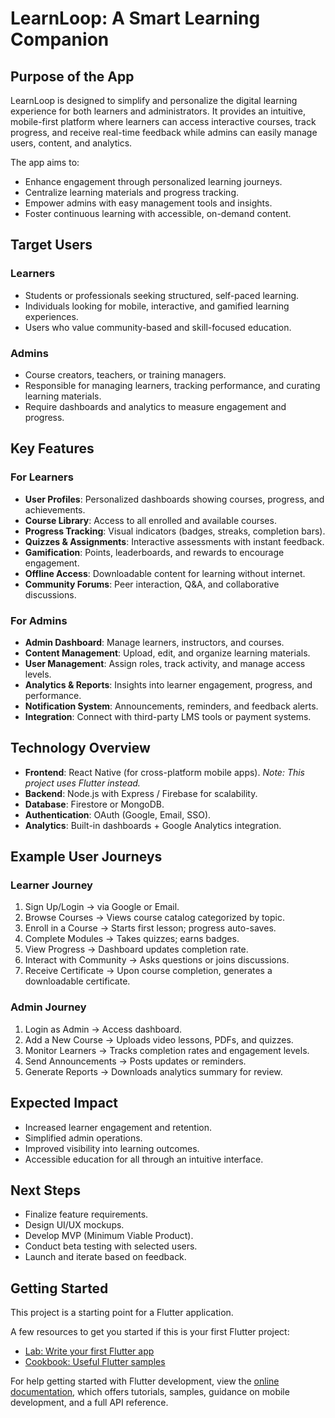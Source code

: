 # LearnLoop: A Smart Learning Companion

## Purpose of the App

LearnLoop is designed to simplify and personalize the digital learning experience for both learners and administrators. It provides an intuitive, mobile-first platform where learners can access interactive courses, track progress, and receive real-time feedback while admins can easily manage users, content, and analytics.

The app aims to:
- Enhance engagement through personalized learning journeys.
- Centralize learning materials and progress tracking.
- Empower admins with easy management tools and insights.
- Foster continuous learning with accessible, on-demand content.

## Target Users

### Learners
- Students or professionals seeking structured, self-paced learning.
- Individuals looking for mobile, interactive, and gamified learning experiences.
- Users who value community-based and skill-focused education.

### Admins
- Course creators, teachers, or training managers.
- Responsible for managing learners, tracking performance, and curating learning materials.
- Require dashboards and analytics to measure engagement and progress.

## Key Features

### For Learners
- **User Profiles**: Personalized dashboards showing courses, progress, and achievements.
- **Course Library**: Access to all enrolled and available courses.
- **Progress Tracking**: Visual indicators (badges, streaks, completion bars).
- **Quizzes & Assignments**: Interactive assessments with instant feedback.
- **Gamification**: Points, leaderboards, and rewards to encourage engagement.
- **Offline Access**: Downloadable content for learning without internet.
- **Community Forums**: Peer interaction, Q&A, and collaborative discussions.

### For Admins
- **Admin Dashboard**: Manage learners, instructors, and courses.
- **Content Management**: Upload, edit, and organize learning materials.
- **User Management**: Assign roles, track activity, and manage access levels.
- **Analytics & Reports**: Insights into learner engagement, progress, and performance.
- **Notification System**: Announcements, reminders, and feedback alerts.
- **Integration**: Connect with third-party LMS tools or payment systems.

## Technology Overview
- **Frontend**: React Native (for cross-platform mobile apps). *Note: This project uses Flutter instead.*
- **Backend**: Node.js with Express / Firebase for scalability.
- **Database**: Firestore or MongoDB.
- **Authentication**: OAuth (Google, Email, SSO).
- **Analytics**: Built-in dashboards + Google Analytics integration.

## Example User Journeys

### Learner Journey
1. Sign Up/Login → via Google or Email.
2. Browse Courses → Views course catalog categorized by topic.
3. Enroll in a Course → Starts first lesson; progress auto-saves.
4. Complete Modules → Takes quizzes; earns badges.
5. View Progress → Dashboard updates completion rate.
6. Interact with Community → Asks questions or joins discussions.
7. Receive Certificate → Upon course completion, generates a downloadable certificate.

### Admin Journey
1. Login as Admin → Access dashboard.
2. Add a New Course → Uploads video lessons, PDFs, and quizzes.
3. Monitor Learners → Tracks completion rates and engagement levels.
4. Send Announcements → Posts updates or reminders.
5. Generate Reports → Downloads analytics summary for review.

## Expected Impact
- Increased learner engagement and retention.
- Simplified admin operations.
- Improved visibility into learning outcomes.
- Accessible education for all through an intuitive interface.

## Next Steps
- Finalize feature requirements.
- Design UI/UX mockups.
- Develop MVP (Minimum Viable Product).
- Conduct beta testing with selected users.
- Launch and iterate based on feedback.

## Getting Started

This project is a starting point for a Flutter application.

A few resources to get you started if this is your first Flutter project:

- [Lab: Write your first Flutter app](https://docs.flutter.dev/get-started/codelab)
- [Cookbook: Useful Flutter samples](https://docs.flutter.dev/cookbook)

For help getting started with Flutter development, view the
[online documentation](https://docs.flutter.dev/), which offers tutorials,
samples, guidance on mobile development, and a full API reference.
 

 